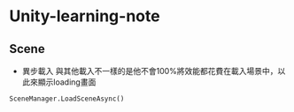 # Unity-learning-note

## Scene
* 異步載入
與其他載入不一樣的是他不會100%將效能都花費在載入場景中，以此來顯示loading畫面
```
SceneManager.LoadSceneAsync()
```
